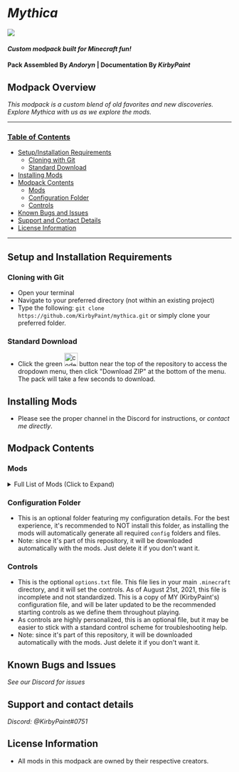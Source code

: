 # _Mythica_

<img src="https://media.discordapp.net/attachments/878060496232779776/878060838722867270/unknown.png?width=1377&height=676" />

#### _Custom modpack built for Minecraft fun!_

#### Pack Assembled By _**Andoryn**_ | Documentation By _**KirbyPaint**_

## Modpack Overview

_This modpack is a custom blend of old favorites and new discoveries. Explore Mythica with us as we explore the mods._

---

### <u>Table of Contents</u>

- <a href="#setup-and-installation-requirements">Setup/Installation Requirements</a>
  - <a href="#cloning-with-git">Cloning with Git</a>
  - <a href="#standard-download">Standard Download</a>
- <a href="#installing-mods">Installing Mods</a>
- <a href="#modpack-contents">Modpack Contents</a>
  - <a href="#mods">Mods</a>
  - <a href="#configuration-folder">Configuration Folder</a>
  - <a href="#controls">Controls</a>
- <a href="#known-bugs-and-issues">Known Bugs and Issues</a>
- <a href="#support-and-contact-details">Support and Contact Details</a>
- <a href="#license-information">License Information</a>

---

## Setup and Installation Requirements

### Cloning with Git

- Open your terminal
- Navigate to your preferred directory (not within an existing project)
- Type the following: `git clone https://github.com/KirbyPaint/mythica.git` or simply clone your preferred folder.

### Standard Download

- Click the green <img src="https://media.discordapp.net/attachments/799876599372840964/878582937451364352/code-button.png" height="30px" alt="code"/> button near the top of the repository to access the dropdown menu, then click "Download ZIP" at the bottom of the menu. The pack will take a few seconds to download.

## Installing Mods

- Please see the proper channel in the Discord for instructions, or _contact me directly_.

## Modpack Contents

### Mods

<details>
<summary>Full List of Mods (Click to Expand)</summary>
<br>
<ol>
  <li><a href="https://www.curseforge.com/minecraft/mc-mods/ai-improvements">AI Improvements</a></li>
  <li><a href="https://www.curseforge.com/minecraft/mc-mods/aquaculture">Aquaculture</a></li>
  <li><a href="https://www.curseforge.com/minecraft/mc-mods/artifacts">Artifacts</a></li>
  <li><a href="https://www.curseforge.com/minecraft/mc-mods/autoreglib">AutoRegLib</a></li>
  <li><a href="https://www.curseforge.com/minecraft/mc-mods/back-tools">Back Tools</a></li>
  <li><a href="https://www.curseforge.com/minecraft/mc-mods/yungs-better-caves">YUNG's Better Caves</a></li>
  <li><a href="https://www.curseforge.com/minecraft/mc-mods/yungs-better-mineshafts-forge">YUNG's Better Mineshafts</a></li>
  <li><a href="https://www.curseforge.com/minecraft/mc-mods/yungs-better-portals">YUNG's Better Portals</a></li>
  <li><a href="https://www.planetminecraft.com/mod/164-better-pvp-v10/">Better PVP</a></li>
  <li><a href="https://www.curseforge.com/minecraft/mc-mods/yungs-better-strongholds">YUNG's Better Strongholds</a></li>
  <li><a href="https://www.curseforge.com/minecraft/mc-mods/bountifulbaubles">BountifulBaubles</a></li>
  <li><a href="https://www.curseforge.com/minecraft/mc-mods/bow-infinity-fix">Bow Infinity Fix</a></li>
  <li><a href="https://www.curseforge.com/minecraft/mc-mods/chicken-chunks-1-8">Chicken Chunks 1.8.+</a></li>
  <li><a href="https://www.curseforge.com/minecraft/mc-mods/classes">Classes</a></li>
  <li><a href="https://www.curseforge.com/minecraft/mc-mods/codechicken-lib-1-8">CodeChicken Lib 1.8.+</a></li>
  <li><a href="https://www.curseforge.com/minecraft/mc-mods/cha-s">Craftable Horse Armour & Saddle</a></li>
  <li><a href="https://www.curseforge.com/minecraft/mc-mods/curious-armor-stands">Curious Armor Stands</a></li>
  <li><a href="https://www.curseforge.com/minecraft/mc-mods/datafixerslayer">DataFixerSlayer</a></li>
  <li><a href="https://www.curseforge.com/minecraft/mc-mods/dungeon-crawl">Dungeon Crawl</a></li>
  <li><a href="https://www.curseforge.com/minecraft/mc-mods/dynamic-surroundings">Dynamic Surroundings</a></li>
  <li><a href="https://www.curseforge.com/minecraft/mc-mods/dicemc-tiered-armors">DiceMC Tiered Armors</a></li>
  <li><a href="https://www.curseforge.com/minecraft/mc-mods/enchanting-convergence">Enchanting Convergence</a></li>
  <li><a href="https://www.curseforge.com/minecraft/mc-mods/endremastered">End Remastered</a></li>
  <li><a href="https://www.curseforge.com/minecraft/mc-mods/epic-fight-mod">Epic Fight Mod</a></li>
  <li><a href="https://www.curseforge.com/minecraft/mc-mods/derecs-emerald-obsidian-mod">Emerald & Obsidian Mod</a></li>
  <li><a href="https://www.curseforge.com/minecraft/mc-mods/fastfurnace">FastFurnace</a></li>
  <li><a href="https://www.curseforge.com/minecraft/mc-mods/fastworkbench">FastWorkbench</a></li>
  <li><a href="https://www.curseforge.com/minecraft/mc-mods/inventory-hud-forge">Inventory HUD+</a></li>
  <li><a href="https://www.curseforge.com/minecraft/mc-mods/mutant-beasts">Mutant Beasts</a></li>
  <li><a href="https://optifine.net/adloadx?f=OptiFine_1.16.5_HD_U_G8.jar&x=aa14">Optifine</a></li>
  <li><a href="https://www.curseforge.com/minecraft/mc-mods/ore-excavation">Ore Excavation</a></li>
  <li><a href="https://www.curseforge.com/minecraft/mc-mods/the-outer-end">The Outer End</a></li>
  <li><a href="https://www.curseforge.com/minecraft/mc-mods/paragliders">Paragliders</a></li>
  <li><a href="https://www.curseforge.com/minecraft/mc-mods/placebo">Placebo</a></li>
  <li><a href="https://www.curseforge.com/minecraft/mc-mods/project-mmo">Project MMO</a></li>
  <li><a href="https://www.curseforge.com/minecraft/mc-mods/quark">Quark</a></li>
  <li><a href="https://www.curseforge.com/minecraft/mc-mods/regen-controll">Regen Control</a></li>
  <li><a href="https://www.curseforge.com/minecraft/mc-mods/rings-of-ascension">Rings of Ascension</a></li>
  <li><a href="https://www.curseforge.com/minecraft/mc-mods/spartan-shields">Spartan Shields</a></li>
  <li><a href="https://www.curseforge.com/minecraft/mc-mods/spartan-weaponry">Spartan Weaponry</a></li>
  <li><a href="https://www.curseforge.com/minecraft/mc-mods/storage-drawers">Storage Drawers</a></li>
  <li><a href="https://www.curseforge.com/minecraft/mc-mods/tool-belt">Tool Belt</a></li>
  <li><a href="https://www.curseforge.com/minecraft/mc-mods/waystones">Waystones</a></li>
  <li><a href="https://www.curseforge.com/minecraft/mc-mods/yungs-api">YUNG's API</a></li>
  <li><a href="https://www.curseforge.com/minecraft/mc-mods/yungs-extras">YUNG's Extras</a></li>
  <li><a href="https://www.curseforge.com/minecraft/mc-mods/abnormals-core">Abnormals Core</a></li>
  <li><a href="https://www.curseforge.com/minecraft/mc-mods/archers-paradox">Archer's Paradox</a></li>
  <li><a href="https://www.curseforge.com/minecraft/mc-mods/backpacked">Backpacked</a></li>
  <li><a href="https://www.curseforge.com/minecraft/mc-mods/backpacker">Backpacker</a></li>
  <li><a href="https://www.curseforge.com/minecraft/mc-mods/balanced-enchanting">Balanced Enchanting</a></li>
  <li><a href="https://www.curseforge.com/minecraft/mc-mods/better-animal-models">Better Animal Models</a></li>
  <li><a href="https://www.curseforge.com/minecraft/mc-mods/betteranimalsplus">Better Animals Plus</a></li>
  <li><a href="https://www.curseforge.com/minecraft/mc-mods/betterend-forge-port">BetterEnd</a></li>
  <li><a href="https://www.curseforge.com/minecraft/mc-mods/caelus">Caelus API</a></li>
  <li><a href="https://www.curseforge.com/minecraft/mc-mods/citadel">Citadel</a></li>
  <li><a href="https://www.curseforge.com/minecraft/mc-mods/cofh-core/files">CoFH Core</a></li>
  <li><a href="https://www.curseforge.com/minecraft/mc-mods/collective">Collective</a></li>
  <li><a href="https://www.curseforge.com/minecraft/mc-mods/colytra">Colytra</a></li>
  <li><a href="https://www.curseforge.com/minecraft/mc-mods/curios">Curios API</a></li>
  <li><a href="https://www.curseforge.com/minecraft/mc-mods/ice-and-fire-dragonseeker">Ice and Fire: Dragonseeker</a></li>
  <li><a href="https://www.curseforge.com/minecraft/mc-mods/dungeons-mobs">Dungeons Mobs</a></li>
  <li><a href="https://www.curseforge.com/minecraft/mc-mods/dusk">Dusk</a></li>
  <li><a href="https://www.curseforge.com/minecraft/mc-mods/enchanted-book-redesign">Enchanted Book Redesign</a></li>
  <li><a href="https://www.curseforge.com/minecraft/mc-mods/enhanced-celestials">Enhanced Celestials - Blood Moons & Harvest Moons</a></li>
  <li><a href="https://www.curseforge.com/minecraft/mc-mods/expandability">ExpandAbility</a></li>
  <li><a href="https://www.curseforge.com/minecraft/mc-mods/ferritecore">FerriteCore</a></li>
  <li><a href="https://www.curseforge.com/minecraft/mc-mods/geckolib">GeckoLib</a></li>
  <li><a href="https://www.curseforge.com/minecraft/mc-mods/gravestone-mod">Gravestone Mod</a></li>
  <li><a href="https://www.curseforge.com/minecraft/mc-mods/guard-villagers">Guard Villagers</a></li>
  <li><a href="https://www.curseforge.com/minecraft/mc-mods/ichunutil">iChunUtil</a></li>
  <li><a href="https://www.curseforge.com/minecraft/mc-mods/ice-and-fire-dragons">Ice and Fire: Dragons</a></li>
  <li><a href="https://www.curseforge.com/minecraft/mc-mods/infernal-expansion">Infernal Expansion</a></li>
  <li><a href="https://www.curseforge.com/minecraft/mc-mods/jei">Just Enough Items</a></li>
  <li><a href="https://www.curseforge.com/minecraft/mc-mods/journeymap">JourneyMap</a></li>
  <li><a href="https://www.curseforge.com/minecraft/mc-mods/mana-and-artifice">Mana and Artifice</a></li>
  <li><a href="https://www.curseforge.com/minecraft/mc-mods/macaws-furniture">Macaw's Furniture</a></li>
  <li><a href="https://www.curseforge.com/minecraft/mc-mods/minecolonies">MineColonies</a></li>
  <li><a href="https://www.curseforge.com/minecraft/mc-mods/mowzies-mobs">Mowzie's Mobs</a></li>
  <li><a href="https://www.curseforge.com/minecraft/mc-mods/netherite-horse-armor-mod">Netherite Horse Armor</a></li>
  <li><a href="https://www.curseforge.com/minecraft/mc-mods/performant">Performant</a></li>
  <li><a href="https://www.curseforge.com/minecraft/mc-mods/platos-transporters">Plato's Transporters</a></li>
  <li><a href="https://www.curseforge.com/minecraft/mc-mods/project-vibrant-journeys">Project: Vibrant Journeys</a></li>
  <li><a href="https://www.curseforge.com/minecraft/mc-mods/randompatches-forge">RandomPatches</a></li>
  <li><a href="https://www.curseforge.com/minecraft/mc-mods/repurposed-structures">Repurposed Structures</a></li>
  <li><a href="https://www.curseforge.com/minecraft/mc-mods/shield-mechanics">Shield mechanics</a></li>
  <li><a href="https://www.curseforge.com/minecraft/mc-mods/stack-refill">Stack Refill</a></li>
  <li><a href="https://www.curseforge.com/minecraft/mc-mods/structurize">Structurize</a></li>
  <li><a href="https://www.curseforge.com/minecraft/mc-mods/towers-of-the-wild">Towers of the Wild</a></li>
  <li><a href="https://www.curseforge.com/minecraft/mc-mods/traverse-reforged">Traverse Reforged</a></li>
  <li><a href="https://www.curseforge.com/minecraft/mc-mods/valhelsia-core">Valhelsia Core</a></li>
  <li><a href="https://www.curseforge.com/minecraft/mc-mods/valhelsia-structures">Valhelsia Structures</a></li>
  <li><a href="https://www.curseforge.com/minecraft/mc-mods/village-spawn-point">Village Spawn Point</a></li>
  <li><a href="https://www.curseforge.com/minecraft/mc-mods/wards">Wards</a></li>
  <li><a href="https://www.curseforge.com/minecraft/mc-mods/wolves-with-armor-forge">Wolves With Armor</a></li>
</ol>
</details>

### Configuration Folder

- This is an optional folder featuring my configuration details. For the best experience, it's recommended to NOT install this folder, as installing the mods will automatically generate all required `config` folders and files.
- Note: since it's part of this repository, it will be downloaded automatically with the mods. Just delete it if you don't want it.

### Controls

- This is the optional `options.txt` file. This file lies in your main `.minecraft` directory, and it will set the controls. As of August 21st, 2021, this file is incomplete and not standardized. This is a copy of MY (KirbyPaint's) configuration file, and will be later updated to be the recommended starting controls as we define them throughout playing.
- As controls are highly personalized, this is an optional file, but it may be easier to stick with a standard control scheme for troubleshooting help.
- Note: since it's part of this repository, it will be downloaded automatically with the mods. Just delete it if you don't want it.

## Known Bugs and Issues

_See our Discord for issues_

## Support and contact details

_Discord: @KirbyPaint#0751_

## License Information

- All mods in this modpack are owned by their respective creators.
